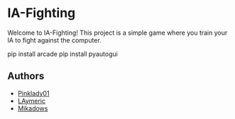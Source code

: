 # IA-Fighting
Welcome to IA-Fighting!
This project is a simple game where you train your IA to fight against the computer.

pip install arcade
pip install pyautogui

## Authors
* [Pinklady01](https://github.com/Pinklady01)
* [LAymeric](https://github.com/LAymeric)
* [Mikadows](https://github.com/Mikadows)